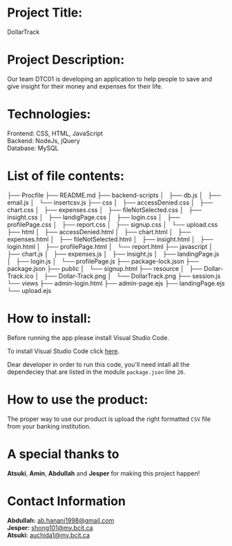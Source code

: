# Project Title:
DollarTrack

# Project Description:

Our team DTC01 is developing an application to help people to save and give insight for their money and expenses for their life.
# Technologies:

Frontend: CSS, HTML, JavaScript<br>
Backend: NodeJs, jQuery<br>
Database: MySQL
# List of file contents:

├── Procfile
├── README.md
├── backend-scripts
│   ├── db.js
│   ├── email.js
│   └── insertcsv.js
├── css
│   ├── accessDenied.css
│   ├── chart.css
│   ├── expenses.css
│   ├── fileNotSelected.css
│   ├── insight.css
│   ├── landigPage.css
│   ├── login.css
│   ├── profilePage.css
│   ├── report.css
│   ├── signup.css
│   └── upload.css
├── html
│   ├── accessDenied.html
│   ├── chart.html
│   ├── expenses.html
│   ├── fileNotSelected.html
│   ├── insight.html
│   ├── login.html
│   ├── profilePage.html
│   └── report.html
├── javascript
│   ├── chart.js
│   ├── expenses.js
│   ├── insight.js
│   ├── landingPage.js
│   ├── login.js
│   └── profilePage.js
├── package-lock.json
├── package.json
├── public
│   └── signup.html
├── resource
│   ├── Dollar-Track.ico
│   ├── Dollar-Track.png
│   └── DollarTrack.png
├── session.js
└── views
    ├── admin-login.html
    ├── admin-page.ejs
    ├── landingPage.ejs
    └── upload.ejs

# How to install:

Before running the app please install Visual Studio Code.

To install Visual Studio Code click [here](https://code.visualstudio.com/).

Dear developer in order to run this code, you'll need intall all the dependeciey that are listed in the module `package.json` line `20`.

# How to use the product:

The proper way to use our product is upload the right formatted `CSV` file from your banking institution.

# A special thanks to

<b>Atsuki</b>, <b>Amin</b>, <b>Abdullah</b> and <b>Jesper</b> for making this project happen!

# Contact Information

<b>Abdullah:</b> ab.hanani1998@gmail.com<br>
<b>Jesper:</b> shong101@my.bcit.ca<br>
<b>Atsuki:</b> auchida1@my.bcit.ca